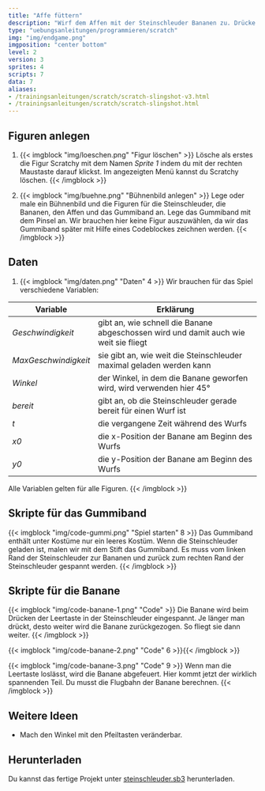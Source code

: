 ```yaml
---
title: "Affe füttern"
description: "Wirf dem Affen mit der Steinschleuder Bananen zu. Drücke die Leertaste, um die Steinschleuder zu laden. Je länger du drückst, desto mehr wird die Steinschleuder gespannt und desto weiter wirfst du."
type: "uebungsanleitungen/programmieren/scratch"
img: "img/endgame.png"
imgposition: "center bottom"
level: 2
version: 3
sprites: 4
scripts: 7
data: 7
aliases:
- /trainingsanleitungen/scratch/scratch-slingshot-v3.html
- /trainingsanleitungen/scratch/scratch-slingshot.html
---
```


## Figuren anlegen

1. {{< imgblock "img/loeschen.png" "Figur löschen" >}}
Lösche als erstes die Figur Scratchy mit dem Namen *Sprite 1* indem du mit der rechten Maustaste darauf klickst. Im angezeigten Menü kannst du Scratchy löschen.
{{< /imgblock >}}

1. {{< imgblock "img/buehne.png" "Bühnenbild anlegen" >}}
Lege oder male ein Bühnenbild und die Figuren für die Steinschleuder, die Bananen, den Affen und das Gummiband an. Lege das Gummiband mit dem Pinsel an. Wir brauchen hier keine Figur auszuwählen, da wir das Gummiband später mit Hilfe eines Codeblockes zeichnen werden.
{{< /imgblock >}}

## Daten

1. {{< imgblock "img/daten.png" "Daten" 4 >}}
Wir brauchen für das Spiel verschiedene Variablen:

| Variable | Erklärung |
|----|----|
| *Geschwindigkeit* | gibt an, wie schnell die Banane abgeschossen wird und damit auch wie weit sie fliegt |
| *MaxGeschwindigkeit* | sie gibt an, wie weit die Steinschleuder maximal geladen werden kann |
| *Winkel* | der Winkel, in dem die Banane geworfen wird, wird verwenden hier 45° |
| *bereit* | gibt an, ob die Steinschleuder gerade bereit für einen Wurf ist |
| *t* | die vergangene Zeit während des Wurfs |
| *x0* | die x-Position der Banane am Beginn des Wurfs |
| *y0* | die y-Position der Banane am Beginn des Wurfs |

Alle Variablen gelten für alle Figuren.
{{< /imgblock >}}

## Skripte für das Gummiband

{{< imgblock "img/code-gummi.png" "Spiel starten" 8 >}}
Das Gummiband enthält unter Kostüme nur ein leeres Kostüm. Wenn die Steinschleuder geladen ist, malen wir mit dem Stift das Gummiband. Es muss vom linken Rand der Steinschleuder zur Bananen und zurück zum rechten Rand der Steinschleuder gespannt werden.
{{< /imgblock >}}
  
## Skripte für die Banane

{{< imgblock "img/code-banane-1.png" "Code" >}}
Die Banane wird beim Drücken der Leertaste in der Steinschleuder eingespannt. Je länger man drückt, desto weiter wird die Banane zurückgezogen. So fliegt sie dann weiter.
{{< /imgblock >}}

{{< imgblock "img/code-banane-2.png" "Code" 6 >}}{{< /imgblock >}}

{{< imgblock "img/code-banane-3.png" "Code" 9 >}}
Wenn man die Leertaste loslässt, wird die Banane abgefeuert. Hier kommt jetzt der wirklich spannenden Teil. Du musst die Flugbahn der Banane berechnen.
{{< /imgblock >}}

## Weitere Ideen

* Mach den Winkel mit den Pfeiltasten veränderbar.

## Herunterladen

Du kannst das fertige Projekt unter [steinschleuder.sb3](sling-shot.sb3) herunterladen.
